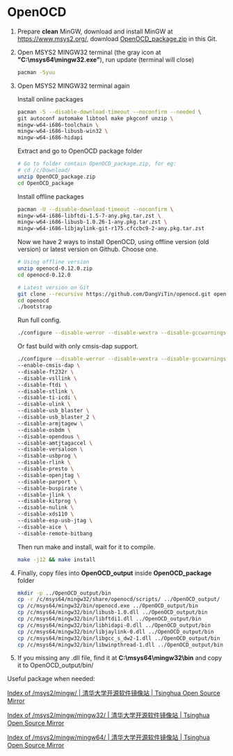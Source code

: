 # OpenOCD

1. Prepare **clean** MinGW, download and install MinGW at https://www.msys2.org/, download [OpenOCD_package.zip](https://github.com/DangViTin/openocd/blob/master/OpenOCD_package.zip) in this Git.
2. Open MSYS2 MINGW32 terminal (the gray icon at **"C:\msys64\mingw32.exe”**), run update (terminal will close)
    
    ```bash
    pacman -Syuu
    ```
    
3. Open MSYS2 MINGW32 terminal again
    
    Install online packages
    
    ```bash
    pacman -S --disable-download-timeout --noconfirm --needed \
    git autoconf automake libtool make pkgconf unzip \
    mingw-w64-i686-toolchain \
    mingw-w64-i686-libusb-win32 \
    mingw-w64-i686-hidapi
    ```
    
    Extract and go to OpenOCD package folder
    
    ```bash
    # Go to folder contain OpenOCD_package.zip, for eg:
    # cd /c/Download/
    unzip OpenOCD_package.zip
    cd OpenOCD_package
    ```
    
    Install offline packages
    
    ```bash
    pacman -U --disable-download-timeout --noconfirm \
    mingw-w64-i686-libftdi-1.5-7-any.pkg.tar.zst \
    mingw-w64-i686-libusb-1.0.26-1-any.pkg.tar.zst \
    mingw-w64-i686-libjaylink-git-r175.cfccbc9-2-any.pkg.tar.zst
    ```
    
    Now we have 2 ways to install OpenOCD, using offline version (old version) or latest version on Github. Choose one.
    
    ```bash
    # Using offline version
    unzip openocd-0.12.0.zip
    cd openocd-0.12.0
    
    # Latest version on Git
    git clone --recursive https://github.com/DangViTin/openocd.git openocd
    cd openocd
    ./bootstrap
    ```
    
    Run full config.
    
    ```bash
    ./configure --disable-werror --disable-wextra --disable-gccwarnings --disable-doxygen-html --disable-doxygen-pdf --enable-internal-jimtcl
    ```
    
    Or fast build with only cmsis-dap support.
    
    ```bash
    ./configure --disable-werror --disable-wextra --disable-gccwarnings --disable-doxygen-html --disable-doxygen-pdf --enable-internal-jimtcl \
    --enable-cmsis-dap \
    --disable-ft232r \
    --disable-vsllink \
    --disable-ftdi \
    --disable-stlink \
    --disable-ti-icdi \
    --disable-ulink \
    --disable-usb_blaster \
    --disable-usb_blaster_2 \
    --disable-armjtagew \
    --disable-osbdm \
    --disable-opendous \
    --disable-amtjtagaccel \
    --disable-versaloon \
    --disable-usbprog \
    --disable-rlink \
    --disable-presto \
    --disable-openjtag \
    --disable-parport \
    --disable-buspirate \
    --disable-jlink \
    --disable-kitprog \
    --disable-nulink \
    --disable-xds110 \
    --disable-esp-usb-jtag \
    --disable-aice \
    --disable-remote-bitbang
    ```
    
    Then run make and install, wait for it to compile.
    
    ```bash
    make -j12 && make install
    ```
    
4. Finally, copy files into **OpenOCD_output** inside **OpenOCD_package** folder
    
    ```bash
    mkdir -p ../OpenOCD_output/bin
    cp -r /c/msys64/mingw32/share/openocd/scripts/ ../OpenOCD_output/
    cp /c/msys64/mingw32/bin/openocd.exe ../OpenOCD_output/bin
    cp /c/msys64/mingw32/bin/libusb-1.0.dll ../OpenOCD_output/bin
    cp /c/msys64/mingw32/bin/libftdi1.dll ../OpenOCD_output/bin
    cp /c/msys64/mingw32/bin/libhidapi-0.dll ../OpenOCD_output/bin
    cp /c/msys64/mingw32/bin/libjaylink-0.dll ../OpenOCD_output/bin
    cp /c/msys64/mingw32/bin/libgcc_s_dw2-1.dll ../OpenOCD_output/bin
    cp /c/msys64/mingw32/bin/libwinpthread-1.dll ../OpenOCD_output/bin
    ```
    
5. If you missing any .dll file, find it at **C:\msys64\mingw32\bin** and copy it to OpenOCD_output/bin/
    
    

Useful package when needed:

[Index of /msys2/mingw/ | 清华大学开源软件镜像站 | Tsinghua Open Source Mirror](https://mirrors.tuna.tsinghua.edu.cn/msys2/mingw/)

[Index of /msys2/mingw/mingw32/ | 清华大学开源软件镜像站 | Tsinghua Open Source Mirror](https://mirrors.tuna.tsinghua.edu.cn/msys2/mingw/mingw32/)

[Index of /msys2/mingw/mingw64/ | 清华大学开源软件镜像站 | Tsinghua Open Source Mirror](https://mirrors.tuna.tsinghua.edu.cn/msys2/mingw/mingw64/)